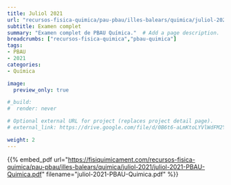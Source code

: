 ```yaml
---
title: Juliol 2021
url: "recursos-fisica-quimica/pau-pbau/illes-balears/quimica/juliol-2021"
subtitle: Examen complet
summary: "Examen complet de PBAU Química."  # Add a page description.
breadcrumbs: ["recursos-fisica-quimica","pbau-quimica"]
tags:
- PBAU
- 2021
categories:
- Química

image:
  preview_only: true

#_build:
#  render: never

# Optional external URL for project (replaces project detail page).
# external_link: https://drive.google.com/file/d/0B6t6-aLmKtoLYVlWdFM2Ym5fV28/view

weight: 2
---
```


{{% embed_pdf url="https://fisiquimicament.com/recursos-fisica-quimica/pau-pbau/illes-balears/quimica/juliol-2021/juliol-2021-PBAU-Quimica.pdf" filename="juliol-2021-PBAU-Quimica.pdf" %}}
